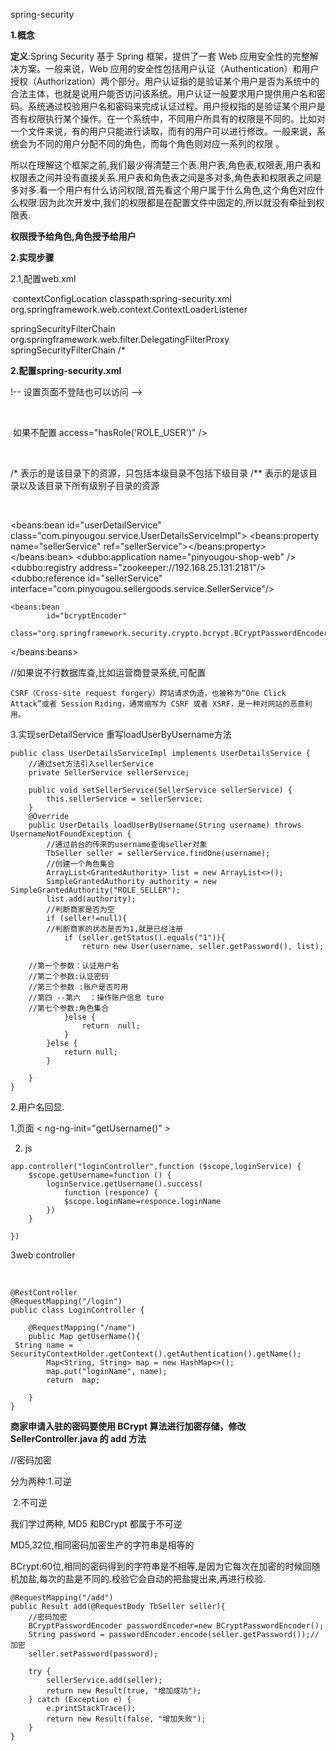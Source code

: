 spring-security

**1.概念**

**定义**:Spring Security 基于 Spring 框架，提供了一套 Web 应用安全性的完整解决方案。一般来说，Web 应用的安全性包括用户认证（Authentication）和用户授权（Authorization）两个部分。用户认证指的是验证某个用户是否为系统中的合法主体，也就是说用户能否访问该系统。用户认证一般要求用户提供用户名和密码。系统通过校验用户名和密码来完成认证过程。用户授权指的是验证某个用户是否有权限执行某个操作。在一个系统中，不同用户所具有的权限是不同的。比如对一个文件来说，有的用户只能进行读取，而有的用户可以进行修改。一般来说，系统会为不同的用户分配不同的角色，而每个角色则对应一系列的权限 。

所以在理解这个框架之前,我们最少得清楚三个表.用户表,角色表,权限表,用户表和权限表之间并没有直接关系.用户表和角色表之间是多对多,角色表和权限表之间是多对多.看一个用户有什么访问权限,首先看这个用户属于什么角色,这个角色对应什么权限.因为此次开发中,我们的权限都是在配置文件中固定的,所以就没有牵扯到权限表.

**权限授予给角色,角色授予给用户**

**2.实现步骤**

2.1,配置web.xml

​     <!--初始化Spring容器-->
<context-param>
    <param-name>contextConfigLocation</param-name>
    <param-value>classpath:spring-security.xml</param-value>
</context-param>
<listener>
    <listener-class>org.springframework.web.context.ContextLoaderListener</listener-class>
</listener>

<!--加载Spring-security权限过滤器-->
<filter>
    <filter-name>springSecurityFilterChain</filter-name>
    <filter-class>org.springframework.web.filter.DelegatingFilterProxy</filter-class>
</filter>
<filter-mapping>
    <filter-name>springSecurityFilterChain</filter-name>
    <url-pattern>/*</url-pattern>
</filter-mapping>

**2.配置spring-security.xml**

!-- 设置页面不登陆也可以访问 -->
    <http pattern="/*.html" security="none"></http>

​    <http pattern="/css/**" security="none"></http>
    <http pattern="/img/**" security="none"></http>
    <http pattern="/js/**" security="none"></http>
    <http pattern="/plugins/**" security="none"></http>
    **<http pattern="/seller/add.do" security="none"></http>**
    <!-- 页面的拦截规则    use-expressions:是否启动SPEL表达式 默认是true -->

​     如果不配置    access="hasRole('ROLE_USER')" />

​    <http use-expressions="false">
        <!-- 当前用户必须有ROLE_USER的角色 才可以访问根目录及所属子目录的资源 -->

/* 表示的是该目录下的资源，只包括本级目录不包括下级目录
/** 表示的是该目录以及该目录下所有级别子目录的资源

​        <intercept-url pattern="/**" access="ROLE_SELLER"/>
        <!-- 开启表单登陆功能 -->
        <form-login  login-page="/shoplogin.html" default-target-url="/admin/index.html"  authentication-failure-url="/shoplogin.html" always-use-default-target="true"/>
        <csrf disabled="true"/>
        <headers>
            <frame-options policy="SAMEORIGIN"/>
        </headers>
        <logout/>
    </http>


​    <!-- 认证管理器 -->
    <authentication-manager>
        <authentication-provider user-service-ref="userDetailService">
            <password-encoder ref="bcryptEncoder"></password-encoder>
        </authentication-provider>
    </authentication-manager>
    <!-- 认证类 -->
    <beans:bean id="userDetailService" class="com.pinyougou.service.UserDetailsServiceImpl">
        <beans:property name="sellerService" ref="sellerService"></beans:property>
    </beans:bean>
    <!-- 引用dubbo 服务 -->
    <dubbo:application name="pinyougou-shop-web" />
    <dubbo:registry address="zookeeper://192.168.25.131:2181"/>
    <!--自定义认证类-->
    <dubbo:reference
            id="sellerService"
            interface="com.pinyougou.sellergoods.service.SellerService"/>
   <!--密码加密-->
    <beans:bean
            id="bcryptEncoder"
            class="org.springframework.security.crypto.bcrypt.BCryptPasswordEncoder"/>
</beans:beans>



//如果说不行数据库查,比如运营商登录系统,可配置

<!-- 认证管理器 -->
<authentication-manager>
	<authentication-provider>
		<user-service>
			<user name="admin" password="123456" authorities="ROLE_ADMIN"/>
			<user name="sunwukong" password="dasheng" authorities="ROLE_ADMIN"/>
		</user-service>
	</authentication-provider>	
</authentication-manager>

`CSRF（Cross-site request forgery）跨站请求伪造，也被称为“One Click Attack”或者 Session` 
`Riding，通常缩写为 CSRF 或者 XSRF，是一种对网站的恶意利用。`

3.实现serDetailService  重写loadUserByUsername方法

```
public class UserDetailsServiceImpl implements UserDetailsService {
    //通过set方法引入sellerService
    private SellerService sellerService;

    public void setSellerService(SellerService sellerService) {
        this.sellerService = sellerService;
    }
    @Override
    public UserDetails loadUserByUsername(String username) throws UsernameNotFoundException {
        //通过前台的传来的username查询seller对象
        TbSeller seller = sellerService.findOne(username);
        //创建一个角色集合
        ArrayList<GrantedAuthority> list = new ArrayList<>();
        SimpleGrantedAuthority authority = new SimpleGrantedAuthority("ROLE_SELLER");
        list.add(authority);
        //判断商家是否为空
        if (seller!=null){
        //判断商家的状态是否为1,就是已经注册
            if (seller.getStatus().equals("1")){
                return new User(username, seller.getPassword(), list);
                     
    //第一个参数：认证用户名
    //第二个参数:认证密码
    //第三个参数 :账户是否可用
    //第四 --第六  ：操作账户信息 ture
    //第七个参数:角色集合
            }else {
                return  null;
            }
        }else {
            return null;
        }

    }
}
```

2.用户名回显.

1.页面  < ng-ng-init="getUsername()" >

2.  js

   ```
   app.controller("loginController",function ($scope,loginService) {
       $scope.getUsername=function () {
           loginService.getUsername().success(
               function (responce) {
               $scope.loginName=responce.loginName
           })
       }
   
   })
   
   ```

3web  controller

​           

```
@RestController
@RequestMapping("/login")
public class LoginController {

    @RequestMapping("/name")
    public Map getUserName(){
 String name = SecurityContextHolder.getContext().getAuthentication().getName();
        Map<String, String> map = new HashMap<>();
        map.put("loginName", name);
        return  map;

    }
}

```

**商家申请入驻的密码要使用 BCrypt 算法进行加密存储，修改 SellerController.java 的 add 方法**

//密码加密

分为两种:1.可逆

​                 2.不可逆

我们学过两种, MD5 和BCrypt  都属于不可逆

MD5,32位,相同密码加密生产的字符串是相等的

BCrypt:60位,相同的密码得到的字符串是不相等,是因为它每次在加密的时候回随机加盐,每次的盐是不同的.校验它会自动的把盐提出来,再进行校验.

```
@RequestMapping("/add")
public Result add(@RequestBody TbSeller seller){
	//密码加密
	BCryptPasswordEncoder passwordEncoder=new BCryptPasswordEncoder();
	String password = passwordEncoder.encode(seller.getPassword());//加密
	seller.setPassword(password);
	
	try {
		sellerService.add(seller);
		return new Result(true, "增加成功");
	} catch (Exception e) {
		e.printStackTrace();
		return new Result(false, "增加失败");
	}
}
```

